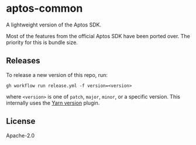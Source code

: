 # aptos-common

A lightweight version of the Aptos SDK.

Most of the features from the official Aptos SDK have been ported over. The priority for this is bundle size.

## Releases

To release a new version of this repo, run:

```
gh workflow run release.yml -f version=<version>
```

where `<version>` is one of `patch`, `major`, `minor`, or a specific version. This internally uses the [Yarn version](https://github.com/yarnpkg/berry/tree/master/packages/plugin-version) plugin.

## License

Apache-2.0
